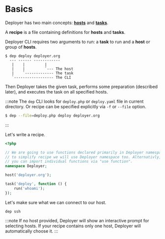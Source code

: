 # Basics

Deployer has two main concepts: [**hosts**](hosts.md) and [**tasks**](tasks.md).

A **recipe** is a file containing definitions for **hosts** and **tasks**.

Deployer CLI requires two arguments to run: a **task** to run and a **host**
or group of **hosts**.

```
$ dep deploy deployer.org
  --- ------ ------------
   |    |         |
   |    |         `--- The host
   |    `------------- The task
   `------------------ The CLI
```

Then Deployer takes the given task, performs some preparation (described later),
and executes the task on all specified hosts.

:::note
The `dep` CLI looks for `deploy.php` or `deploy.yaml` file in current directory.
Or recipe can be specified explicitly via `-f` or `--file` option.
```bash
$ dep --file=deploy.php deploy deployer.org
```
:::

Let's write a recipe. 

```php
<?php

// We are going to use functions declared primarily in Deployer namespace,
// to simplify recipe we will use Deployer namespace too. Alternativly, 
// you can import individual functions via "use function".
namespace Deployer;

host('deployer.org');

task('deploy', function () {
    run('whoami');
}); 
```

Let's make sure what we can connect to our host.

```
dep ssh 
```

:::note
If no host provided, Deployer will show an interactive prompt for selecting hosts.
If your recipe contains only one host, Deployer will automatically choose it. 
:::

